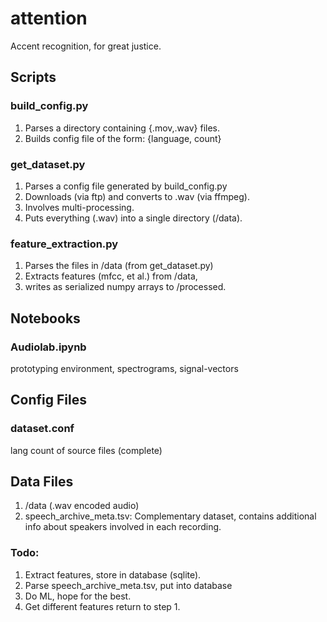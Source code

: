 # attention
Accent recognition, for great justice.

## Scripts

### build\_config.py
1. Parses a directory containing <lang><num>{.mov,.wav} files.
2. Builds config file of the form: {language,  count}

### get\_dataset.py
1. Parses a config file generated by build\_config.py
2. Downloads (via ftp) and converts to .wav (via ffmpeg).
3. Involves multi-processing.
4. Puts everything (.wav) into a single directory (/data).

### feature\_extraction.py
1. Parses the files in /data (from get\_dataset.py)
2. Extracts features (mfcc, et al.) from /data,
3. writes as serialized numpy arrays to /processed.

## Notebooks

### Audiolab.ipynb
prototyping environment,
spectrograms, signal-vectors

## Config Files

### dataset.conf
lang count of source files (complete)

## Data Files
1. /data (.wav encoded audio)
2. speech\_archive\_meta.tsv: Complementary dataset, contains additional info about speakers involved in each recording.

### Todo:
1. Extract features, store in database (sqlite).
2. Parse speech\_archive\_meta.tsv, put into database
3. Do ML, hope for the best.
4. Get different features return to step 1.

